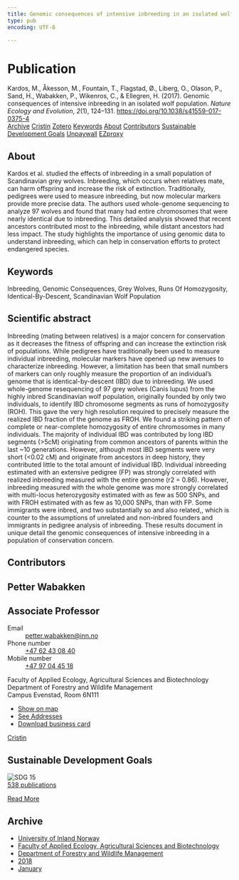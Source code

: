 ```yaml
---
title: Genomic consequences of intensive inbreeding in an isolated wolf population
type: pub
encoding: UTF-8

---
```

<h1>Publication</h1>
<article id="csl-bib-container-JLH5WL6A" class="csl-bib-container">
  <div class="csl-bib-body"> <div class="csl-entry">Kardos, M., Åkesson, M., Fountain, T., Flagstad, Ø., Liberg, O., Olason, P., Sand, H., Wabakken, P., Wikenros, C., &#38; Ellegren, H. (2017). Genomic consequences of intensive inbreeding in an isolated wolf population. <i>Nature Ecology and Evolution</i>, <i>2</i>(1), 124–131. <a href="https://doi.org/10.1038/s41559-017-0375-4">https://doi.org/10.1038/s41559-017-0375-4</a></div> </div>
  <div class="csl-bib-buttons">
    <a href="#taxonomy-article-JLH5WL6A" alt="archive" class="csl-bib-button">Archive</a>
    <a href="https://app.cristin.no/results/show.jsf?id=1535373" alt="Cristin" class="csl-bib-button">Cristin</a>
    <a href="http://zotero.org/groups/5881554/items/JLH5WL6A" alt="Zotero" class="csl-bib-button">Zotero</a>
    <a href="#keywords-article-JLH5WL6A" alt="keywords" class="csl-bib-button">Keywords</a>
    <a href="#about-article-JLH5WL6A" alt="about_pub" class="csl-bib-button">About</a>
    <a href="#contributors-article-JLH5WL6A" alt="contributors" class="csl-bib-button">Contributors</a>
    <a href="#sdg-article-JLH5WL6A" alt="sdg" class="csl-bib-button">Sustainable Development Goals</a>
    <a href="https://brage.inn.no/inn-xmlui/bitstream/11250/2592399/2/Flagstad%2bGenomic%2bNature%2bEcology%2band%2bEvolution%2b2017%2bpostprint.pdf" alt="Unpaywall" class="csl-bib-button">Unpaywall</a>
    <a href="https://brage.inn.no/inn-xmlui/bitstream/11250/2592399/2/Flagstad%2bGenomic%2bNature%2bEcology%2band%2bEvolution%2b2017%2bpostprint.pdf" alt="EZproxy" class="csl-bib-button">EZproxy</a>
  </div>
  <div id="csl-bib-meta-container-JLH5WL6A"></div>
</article>
<div id="csl-bib-meta-JLH5WL6A" class="csl-bib-meta">
  <article id="about-article-JLH5WL6A" class="about_pub-article">
    <h1>About</h1>
    Kardos et al. studied the effects of inbreeding in a small population of Scandinavian grey wolves. Inbreeding, which occurs when relatives mate, can harm offspring and increase the risk of extinction. Traditionally, pedigrees were used to measure inbreeding, but now molecular markers provide more precise data. The authors used whole-genome sequencing to analyze 97 wolves and found that many had entire chromosomes that were nearly identical due to inbreeding. This detailed analysis showed that recent ancestors contributed most to the inbreeding, while distant ancestors had less impact. The study highlights the importance of using genomic data to understand inbreeding, which can help in conservation efforts to protect endangered species.
  </article>
  <article id="keywords-article-JLH5WL6A" class="keywords-article">
    <h1>Keywords</h1>
    Inbreeding, Genomic Consequences, Grey Wolves, Runs Of Homozygosity, Identical-By-Descent, Scandinavian Wolf Population
  </article>
  <article id="abstract-article-JLH5WL6A" class="abstract-article">
    <h1>Scientific abstract</h1>
    Inbreeding (mating between relatives) is a major concern for conservation as it decreases the fitness of offspring and can increase the extinction risk of populations. While pedigrees have traditionally been used to measure individual inbreeding, molecular markers have opened up new avenues to characterize inbreeding. However, a limitation has been that small numbers of markers can only roughly measure the proportion of an individual’s genome that is identical-by-descent (IBD) due to inbreeding. We used whole-genome resequencing of 97 grey wolves (Canis lupus) from the highly inbred Scandinavian wolf population, originally founded by only two individuals, to identify IBD chromosome segments as runs of homozygosity (ROH). This gave the very high resolution required to precisely measure the realized IBD fraction of the genome as FROH. We found a striking pattern of complete or near-complete homozygosity of entire chromosomes in many individuals. The majority of individual IBD was contributed by long IBD segments (>5cM) originating from common ancestors of parents within the last ~10 generations. However, although most IBD segments were very short (<0.02 cM) and originate from ancestors in deep history, they contributed little to the total amount of individual IBD. Individual inbreeding estimated with an extensive pedigree (FP) was strongly correlated with realized inbreeding measured with the entire genome (r2 = 0.86). However, inbreeding measured with the whole genome was more strongly correlated with multi-locus heterozygosity estimated with as few as 500 SNPs, and with FROH estimated with as few as 10,000 SNPs, than with FP. Some immigrants were inbred, and two substantially so and also related,, which is counter to the assumptions of unrelated and non-inbred founders and immigrants in pedigree analysis of inbreeding. These results document in unique detail the genomic consequences of intensive inbreeding in a population of conservation concern.
  </article>
  <article id="contributors-article-JLH5WL6A" class="contributors-article">
    <h1>Contributors</h1>
    <div class="personas"> <div class="vrtx-hinn-person-card"> <div class="photo"> <i class="lar la-user-circle missing-person"></i> </div> <div class="info"> <hgroup><h1>Petter Wabakken</h1> <h2>Associate Professor</h2> </hgroup><dl> <dt>Email</dt> <dd> <a href="mailto:petter.wabakken@inn.no">petter.wabakken@inn.no</a> </dd> <dt>Phone number</dt> <dd><a href="tel:+4762430840"> +47 62 43 08 40 </a></dd> <dt>Mobile number</dt> <dd><a href="tel:+4797044518"> +47 97 04 45 18 </a></dd> </dl> <p> Faculty of Applied Ecology, Agricultural Sciences and Biotechnology<br> Department of Forestry and Wildlife Management<br> Campus Evenstad, Room 6N111 </p> <ul class="vrtx-hinn-links"> <li><a href="https://www.google.com/maps?q=61.42516,11.07813">Show on map</a></li> <li><a href="https://www.inn.no/english/find-an-employee/petter-wabakken.html#vrtx-hinn-addresses">See Addresses</a></li> <li><a href="https://www.inn.no/english/find-an-employee/petter-wabakken.html?vrtx=vcf">Download business card</a></li> </ul> </div> </div> <a href="https://app.cristin.no/persons/show.jsf?id=328337" alt="Cristin URL" class="personas-cristin">Cristin</a> </div>
  </article>
  <article id="sdg-article-JLH5WL6A" class="sdg-article">
    <h1>Sustainable Development Goals</h1>
    <div class="sdg-container"><div id="sdg15" class="sdg">
        <img src="{{< params subfolder >}}images/sdg/sdg15_en.png" class="image" alt="SDG 15">
        <div class="sdg-overlay">
          <a href="{{< params subfolder >}}en/archive/?sdg=15#archive" class="sdg-publication-count"><span>538</span> publications</a>
          <p><a href="https://sdgs.un.org/goals/goal15" class="sdg-read-more">Read More</a></p>
        </div>
      </div></div>
  </article>
  <article id="taxonomy-article-JLH5WL6A" class="taxonomy-article">
    <h1>Archive</h1>
    <ul>
      <li><a href="{{< params subfolder >}}en/archive/?key=3DCRN523">University of Inland Norway</a></li>
      <li><a href="{{< params subfolder >}}en/archive/?key=T77LXH6D">Faculty of Applied Ecology, Agricultural Sciences and Biotechnology</a></li>
      <li><a href="{{< params subfolder >}}en/archive/?key=7TRARPE3">Department of Forestry and Wildlife Management</a></li>
      <li><a href="{{< params subfolder >}}en/archive/?key=YEV4VALG">2018</a></li>
      <li><a href="{{< params subfolder >}}en/archive/?key=7Q6MMGLP">January</a></li>
    </ul>
  </article>
</div>
